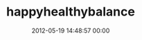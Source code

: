 ---
title: "happyhealthybalance"
date: 2012-05-19 14:48:57 00:00
permalink: /happyhealthybalance
twitter: "hhbdawn"
likes: [408,409,410,414,416,417,418,419,420,421,422,423,424,764]
id: 449
gravatar: "http://www.gravatar.com/avatar/405a03acb7fc596fd8d741df490f74f5"
---